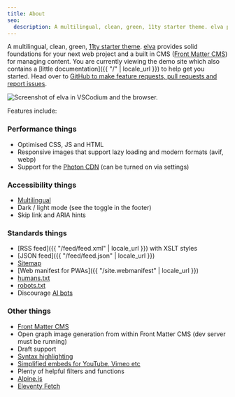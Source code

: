 ```yaml
---
title: About
seo:
  description: A multilingual, clean, green, 11ty starter theme. elva provides solid foundations for your next web project and a built in CMS for managing content.
---
```


A multilingual, clean, green, [11ty starter theme](https://www.11ty.dev/docs/starter/). [elva](https://github.com/scottsweb/elva) provides solid foundations for your next web project and a built in CMS ([Front Matter CMS](https://frontmatter.codes/)) for managing content. You are currently viewing the demo site which also contains a [little documentation]({{ "/" | locale_url }}) to help get you started. Head over to [GitHub to make feature requests, pull requests and report issues](https://github.com/scottsweb/elva/issues).

![Screenshot of elva in VSCodium and the browser.](/assets/img/screenshots.png "elva uses Front Matter CMS for easy content management")

Features include:

### Performance things

* Optimised CSS, JS and HTML
* Responsive images that support lazy loading and modern formats (avif, webp)
* Support for the [Photon CDN](https://developer.wordpress.com/docs/photon/) (can be turned on via settings)

### Accessibility things

* [Multilingual](https://www.11ty.dev/docs/plugins/i18n/)
* Dark / light mode (see the toggle in the footer)
* Skip link and ARIA hints

### Standards things

* [RSS feed]({{ "/feed/feed.xml" | locale_url }}) with XSLT styles
* [JSON feed]({{ "/feed/feed.json" | locale_url }})
* [Sitemap](/sitemap.xml)
* [Web manifest for PWAs]({{ "/site.webmanifest" | locale_url }})
* [humans.txt](/humans.txt) 
* [robots.txt](/robots.txt)
* Discourage [AI bots](https://github.com/ai-robots-txt/ai.robots.txt/)

### Other things

* [Front Matter CMS](https://frontmatter.codes/)
* Open graph image generation from within Front Matter CMS (dev server must be running)
* Draft support
* [Syntax highlighting](https://www.11ty.dev/docs/plugins/syntaxhighlight/)
* [Simplified embeds for YouTube, Vimeo etc](https://github.com/gfscott/eleventy-plugin-embed-everything)
* Plenty of helpful filters and functions
* [Alpine.js](https://alpinejs.dev/)
* [Eleventy Fetch](https://www.11ty.dev/docs/plugins/fetch/)